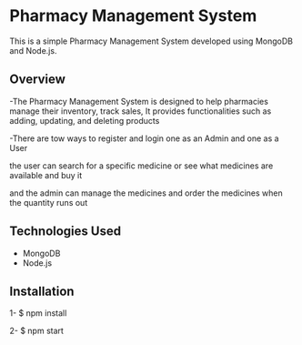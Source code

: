 
# Pharmacy Management System

This is a simple Pharmacy Management System developed using MongoDB and Node.js.

## Overview

-The Pharmacy Management System is designed to help pharmacies manage their inventory, track sales, It provides functionalities such as adding, updating, and deleting products 

-There are tow ways to register and login one as an Admin and one as a User

the user can search for a specific medicine or see what medicines are available and buy it 

and the admin can manage the medicines and order the medicines when the quantity runs out
## Technologies Used

- MongoDB
- Node.js

## Installation

1- $ npm install

2- $ npm start

